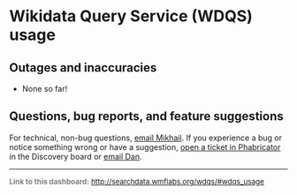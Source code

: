 Wikidata Query Service (WDQS) usage
=======

Outages and inaccuracies
------

  * None so far!

Questions, bug reports, and feature suggestions
------
For technical, non-bug questions, [email Mikhail](mailto:mpopov@wikimedia.org?subject=Dashboard%20Question). If you experience a bug or notice something wrong or have a suggestion, [open a ticket in Phabricator](https://phabricator.wikimedia.org/maniphest/task/create/?projects=Discovery) in the Discovery board or [email Dan](mailto:dgarry@wikimedia.org?subject=Dashboard%20Question).

<hr style="border-color: gray;">
<p style="font-size: small; color: gray;">
  <strong>Link to this dashboard:</strong>
  <a href="http://searchdata.wmflabs.org/wdqs/#wdqs_usage">
    http://searchdata.wmflabs.org/wdqs/#wdqs_usage
  </a>
</p>
